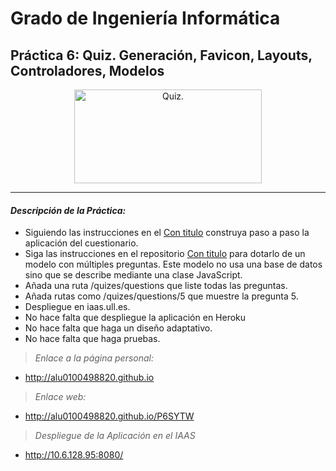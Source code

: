 # Grado de Ingeniería Informática

## Práctica 6: Quiz. Generación, Favicon, Layouts, Controladores, Modelos

<p align="Center">
    <img src="http://aqrateinfotech.com/Quizz/image/quiz.png" title="Quiz." width="300" height="150">
</p>

---
#### *Descripción de la Práctica:*

 + Siguiendo las instrucciones en el [Con titulo](https://github.com/crguezl/miriada-upm-dsnh5jsnode#módulo-vi-el-proyecto-quiz-y-mvc "Módulo VI: El proyecto Quiz y MVC") construya paso a paso la aplicación del cuestionario.
 + Siga las instrucciones en el repositorio [Con titulo](https://github.com/SYTW/basic-quiz "SYTW/basic-quiz") para dotarlo de un modelo con múltiples preguntas. Este modelo no usa una base de datos sino que se describe mediante una clase JavaScript.
 + Añada una ruta /quizes/questions que liste todas las preguntas.
 + Añada rutas como /quizes/questions/5 que muestre la pregunta 5.
 + Despliegue en iaas.ull.es.
 + No hace falta que despliegue la aplicación en Heroku
 + No hace falta que haga un diseño adaptativo.
 + No hace falta que haga pruebas.



> *Enlace a la página personal:*

  * http://alu0100498820.github.io


> *Enlace web:*

  * http://alu0100498820.github.io/P6SYTW


> *Despliegue de la Aplicación en el IAAS*

  * http://10.6.128.95:8080/
